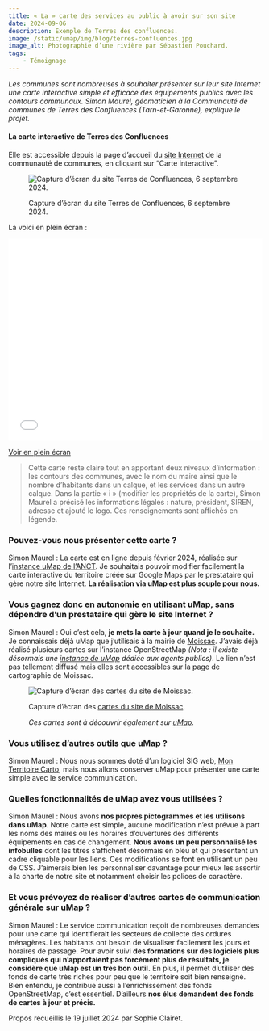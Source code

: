 ```yaml
---
title: « La » carte des services au public à avoir sur son site
date: 2024-09-06
description: Exemple de Terres des confluences.
image: /static/umap/img/blog/terres-confluences.jpg
image_alt: Photographie d’une rivière par Sébastien Pouchard.
tags:
    - Témoignage
---
```



*Les communes sont nombreuses à souhaiter présenter sur leur site Internet une carte interactive simple et efficace des équipements publics avec les contours communaux. Simon Maurel, géomaticien à la Communauté de communes de Terres des Confluences (Tarn-et-Garonne), explique le projet.*



#### La carte interactive de Terres des Confluences

Elle est accessible depuis la page d’accueil du [site Internet](https://www.terresdesconfluences.fr/) de la communauté de communes, en cliquant sur “Carte interactive”.

<figure>
<img src="/static/umap/img/blog/terres-confluences-screenshot.png" class="fr-responsive-img" alt="Capture d’écran du site Terres de Confluences, 6 septembre 2024.">
<figcaption>

Capture d’écran du site Terres de Confluences, 6 septembre 2024.

</figcaption>
</figure>

La voici en plein écran :

<iframe width="100%" height="400px" frameborder="0" allowfullscreen allow="geolocation" src="//umap.incubateur.anct.gouv.fr/fr/map/communaute-de-communes-terres-des-confluences_242?scaleControl=false&miniMap=false&scrollWheelZoom=false&zoomControl=true&editMode=disabled&moreControl=true&searchControl=null&tilelayersControl=null&embedControl=null&datalayersControl=true&onLoadPanel=datalayers&captionBar=false&captionMenus=true"></iframe><p><a href="//umap.incubateur.anct.gouv.fr/fr/map/communaute-de-communes-terres-des-confluences_242?scaleControl=false&miniMap=false&scrollWheelZoom=true&zoomControl=true&editMode=disabled&moreControl=true&searchControl=null&tilelayersControl=null&embedControl=null&datalayersControl=true&onLoadPanel=datalayers&captionBar=false&captionMenus=true">Voir en plein écran</a></p>

> Cette carte reste claire tout en apportant deux niveaux d’information : les contours des communes, avec le nom du maire ainsi que le nombre d’habitants dans un calque, et les services dans un autre calque.
> Dans la partie « i » (modifier les propriétés de la carte), Simon Maurel a précisé les informations légales : nature, président, SIREN, adresse et ajouté le logo. Ces renseignements sont affichés en légende.

### Pouvez-vous nous présenter cette carte ?

Simon Maurel : La carte est en ligne depuis février 2024, réalisée sur l’[instance uMap de l’ANCT](https://umap.incubateur.anct.gouv.fr/fr/). Je souhaitais pouvoir modifier facilement la carte interactive du territoire créée sur Google Maps par le prestataire qui gère notre site Internet. **La réalisation via uMap est plus souple pour nous.**

### Vous gagnez donc en autonomie en utilisant uMap, sans dépendre d’un prestataire qui gère le site Internet ?

Simon Maurel : Oui c’est cela, **je mets la carte à jour quand je le souhaite.** Je connaissais déjà uMap que j’utilisais à la mairie de [Moissac](https://www.moissac.fr/). J’avais déjà réalisé plusieurs cartes sur l’instance OpenStreetMap *(Nota : il existe désormais une [instance de uMap](https://umap.incubateur.anct.gouv.fr/fr/) dédiée aux agents publics)*. Le lien n’est pas tellement diffusé mais elles sont accessibles sur la page de cartographie de Moissac.

<figure>
<img src="/static/umap/img/blog/cartes-moissac.gif" class="fr-responsive-img" alt="Capture d’écran des cartes du site de Moissac.">
<figcaption>

Capture d’écran des [cartes du site de Moissac](http://carto.moissac.fr/).

*Ces cartes sont à découvrir également sur [uMap](https://umap.openstreetmap.fr/fr/user/Moissac/).*
</figcaption>
</figure>


### Vous utilisez d’autres outils que uMap ?

Simon Maurel : Nous nous sommes doté d’un logiciel SIG web, [Mon Territoire Carto](https://carto.monterritoire.fr/), mais nous allons conserver uMap pour présenter une carte simple avec le service communication.

### Quelles fonctionnalités de uMap avez vous utilisées ?

Simon Maurel : Nous avons **nos propres pictogrammes et les utilisons dans uMap**. Notre carte est simple, aucune modification n’est prévue à part les noms des maires ou les horaires d’ouvertures des différents équipements en cas de changement. **Nous avons un peu personnalisé les infobulles** dont les titres s’affichent désormais en bleu et qui présentent un cadre cliquable pour les liens. Ces modifications se font en utilisant un peu de CSS. J’aimerais bien les personnaliser davantage pour mieux les assortir à la charte de notre site et notamment choisir les polices de caractère.

### Et vous prévoyez de réaliser d’autres cartes de communication générale sur uMap ?

Simon Maurel : Le service communication reçoit de nombreuses demandes pour une carte qui identifierait les secteurs de collecte des ordures ménagères. Les habitants ont besoin de visualiser facilement les jours et horaires de passage. Pour avoir suivi **des formations sur des logiciels plus compliqués qui n’apportaient pas forcément plus de résultats, je considère que uMap est un très bon outil.** En plus, il permet d’utiliser des fonds de carte très riches pour peu que le territoire soit bien renseigné. Bien entendu, je contribue aussi à l’enrichissement des fonds OpenStreetMap, c’est essentiel. D’ailleurs **nos élus demandent des fonds de cartes à jour et précis.**

<div class="fr-alert fr-alert--info">

Propos recueillis le 19 juillet 2024 par Sophie Clairet.

</div>

